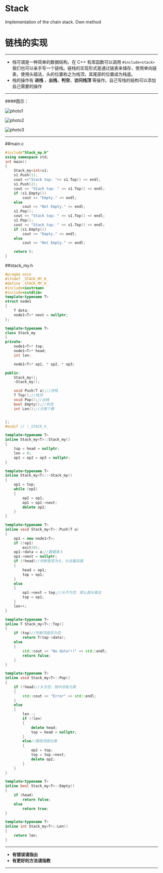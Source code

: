 # Stack
Implementation of the chain stack. Own method
﻿﻿﻿﻿
# 链栈的实现

---

- 栈可谓是一种简单的数据结构，在 C++ 有库函数可以调用 ``#include<stack>`` 我们也可以亲手写一个链栈。链栈的实现形式是通过链表来储存，使用单向链表，使用头插法，头的位置称之为栈顶，其尾部的位置成为栈底。
- 栈的操作有 **进栈** ，**出栈**，**判空**，**访问栈顶** 等操作。自己写栈的结构可以添加自己需要的操作

---

####图示：

![photo1][photo1]

![photo2][photo2]

![photo3][photo3]

---

##main.c

```c++
#include"Stack_my.h"
using namespace std;
int main()
{
	Stack_my<int>s1;
	s1.Push(1);
	cout <<"Stack top: "<< s1.Top() << endl;
	s1.Push(2);
	cout << "Stack top: " << s1.Top() << endl;
	if (s1.Empty())
		cout << "Empty." << endl;
	else
		cout << "Not Empty." << endl;
	s1.Pop();
	cout << "Stack top: " << s1.Top() << endl;
	s1.Pop();
	cout << "Stack top: " << s1.Top() << endl;
	if (s1.Empty())
		cout << "Empty." << endl;
	else
		cout << "Not Empty." << endl;

	return 0;
}

```

##stack_my.h

```c++
#pragma once
#ifndef _STACK_MY_H_
#define _STACK_MY_H_
#include<iostream>
#include<cstdlib>
template<typename T>
struct node1
{
	T data;
	node1<T>* next = nullptr;
};

template<typename T>
class Stack_my
{
private:
	node1<T>* top;
	node1<T>* head;
	int len;

	node1<T>* op1, * op2, * op3;

public:
	Stack_my();
	~Stack_my();

	void Push(T a);//进栈
	T Top();//栈顶
	void Pop();//出栈
	bool Empty();//判空
	int Len();//元素个数


};
#endif // !_STACK_H_

template<typename T>
inline Stack_my<T>::Stack_my()
{
	top = head = nullptr;
	len = 0;
	op1 = op2 = op3 = nullptr;
}

template<typename T>
inline Stack_my<T>::~Stack_my()
{
	op1 = top;
	while (op1)
	{
		op2 = op1;
		op1 = op1->next;
		delete op2;
	}
}

template<typename T>
inline void Stack_my<T>::Push(T a)
{
	op1 = new node1<T>;
	if (!op1)
		exit(0);
	op1->data = a;//数据录入
	op1->next = nullptr;
	if (!head)//判断是否为头，头在最后面
	{
		head = op1;
		top = op1;
	}
	else
	{
		op1->next = top;//头不为空，那么就头插法
		top = op1;
	}
	len++;
}

template<typename T>
inline T Stack_my<T>::Top()
{
	if (top)//判断顶是否为空
		return T(top->data);
	else
	{
		std::cout << "No data!!!" << std::endl;
		return false;
	}
}

template<typename T>
inline void Stack_my<T>::Pop()
{
	if (!head)//头为空，栈中没有元素
	{
		std::cout << "Error" << std::endl;
	}
	else
	{
		len--;
		if (!len)
		{
			delete head;
			top = head = nullptr;
		}
		else//删除顶部元素
		{
			op2 = top;
			top = top->next;
			delete op2;
		}
	}
}

template<typename T>
inline bool Stack_my<T>::Empty()
{
	if (head)
		return false;
	else
		return true;
}

template<typename T>
inline int Stack_my<T>::Len()
{
	return len;
}


```
---

- **有错误请指出**
- **有更好的方法请指教**

---

[photo1]:https://img2018.cnblogs.com/blog/1723659/201910/1723659-20191024183826996-1385644670.png


[photo2]:https://img2018.cnblogs.com/blog/1723659/201910/1723659-20191024183842259-742773517.png


[photo3]:https://img2018.cnblogs.com/blog/1723659/201910/1723659-20191024183854268-1425024115.png
